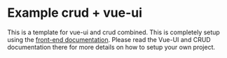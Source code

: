 # Example crud + vue-ui

This is a template for vue-ui and crud combined. This is completely setup using the 
[front-end documentation](https://frontend.docs.openticket.tech/). Please read the Vue-UI and CRUD documentation there
for more details on how to setup your own project.
